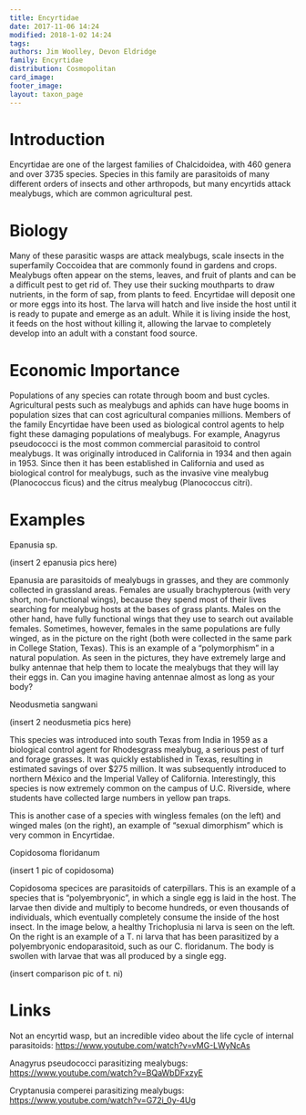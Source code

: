 ```yaml
---
title: Encyrtidae 
date: 2017-11-06 14:24 
modified: 2018-1-02 14:24 
tags: 
authors: Jim Woolley, Devon Eldridge
family: Encyrtidae
distribution: Cosmopolitan
card_image: 
footer_image: 
layout: taxon_page
---
```


# Introduction

Encyrtidae are one of the largest families of Chalcidoidea, with 460 genera and over 3735 species. Species in this family are parasitoids of many different orders of insects and other arthropods, but many encyrtids attack mealybugs, which are common agricultural pest. 

# Biology 

Many of these parasitic wasps are attack mealybugs, scale insects in the superfamily Coccoidea that are commonly found in gardens and crops. Mealybugs often appear on the stems, leaves, and fruit of plants and can be a difficult pest to get rid of. They use their sucking mouthparts to draw nutrients, in the form of sap, from plants to feed. Encyrtidae will deposit one or more eggs into its host. The larva will hatch and live inside the host until it is ready to pupate and emerge as an adult. While it is living inside the host, it feeds on the host without killing it, allowing the larvae to completely develop into an adult with a constant food source. 

# Economic Importance

Populations of any species can rotate through boom and bust cycles. Agricultural pests such as mealybugs and aphids can have huge booms in population sizes that can cost agricultural companies millions. Members of the family Encyrtidae have been used as biological control agents to help fight these damaging populations of mealybugs. For example, Anagyrus pseudococci is the most common commercial parasitoid to control mealybugs. It was originally introduced in California in 1934 and then again in 1953. Since then it has been established in California and used as biological control for mealybugs, such as the invasive vine mealybug (Planococcus ficus) and the citrus mealybug (Planococcus citri). 

# Examples

Epanusia sp.

(insert 2 epanusia pics here)

Epanusia are parasitoids of mealybugs in grasses, and they are commonly collected in grassland areas.  Females are usually brachypterous (with very short, non-functional wings), because they spend most of their lives searching for mealybug hosts at the bases of grass plants. Males on the other hand, have fully functional wings that they use to search out available females. Sometimes, however, females in the same populations are fully winged, as in the picture on the right (both were collected in the same park in College Station, Texas).  This is an example of a “polymorphism” in a natural population. 
As seen in the pictures, they have extremely large and bulky antennae that help them to locate the mealybugs that they will lay their eggs in. Can you imagine having antennae almost as long as your body? 

Neodusmetia sangwani

(insert 2 neodusmetia pics here)

This species was introduced into south Texas from India in 1959 as a biological control agent for Rhodesgrass mealybug, a serious pest of turf and forage grasses.  It was quickly established in Texas, resulting in estimated savings of over $275 million.  It was subsequently introduced to northern México and the Imperial Valley of California.  Interestingly, this species is now extremely common on the campus of U.C. Riverside, where students have collected large numbers in yellow pan traps.

This is another case of a species with wingless females (on the left) and winged males (on the right), an example of “sexual dimorphism” which is very common in Encyrtidae.

Copidosoma floridanum

(insert 1 pic of copidosoma)

Copidosoma specices are parasitoids of caterpillars.  This is an example of a species that is “polyembryonic”, in which a single egg is laid in the host. The larvae then divide and multiply to become hundreds, or even thousands of individuals, which eventually completely consume the inside of the host insect. In the image below, a healthy Trichoplusia ni larva is seen on the left. On the right is an example of a T. ni larva that has been parasitized by a polyembryonic endoparasitoid, such as our C. floridanum. The body is  swollen with larvae that was all produced by a single egg. 

(insert comparison pic of t. ni)

# Links

Not an encyrtid wasp, but an incredible video about the life cycle of internal parasitoids:
https://www.youtube.com/watch?v=vMG-LWyNcAs

Anagyrus pseudococci parasitizing mealybugs:
https://www.youtube.com/watch?v=BQaWbDFxzyE

Cryptanusia comperei parasitizing mealybugs:
https://www.youtube.com/watch?v=G72i_0y-4Ug



